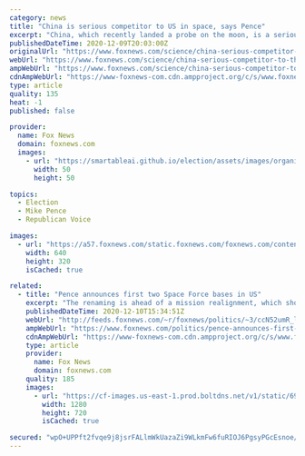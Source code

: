 ```yaml
---
category: news
title: "China is serious competitor to US in space, says Pence"
excerpt: "China, which recently landed a probe on the moon, is a serious competitor to the United States in space, according to Vice President Mike Pence."
publishedDateTime: 2020-12-09T20:03:00Z
originalUrl: "https://www.foxnews.com/science/china-serious-competitor-to-the-us-in-space-pence"
webUrl: "https://www.foxnews.com/science/china-serious-competitor-to-the-us-in-space-pence"
ampWebUrl: "https://www.foxnews.com/science/china-serious-competitor-to-the-us-in-space-pence.amp"
cdnAmpWebUrl: "https://www-foxnews-com.cdn.ampproject.org/c/s/www.foxnews.com/science/china-serious-competitor-to-the-us-in-space-pence.amp"
type: article
quality: 135
heat: -1
published: false

provider:
  name: Fox News
  domain: foxnews.com
  images:
    - url: "https://smartableai.github.io/election/assets/images/organizations/foxnews.com-50x50.jpg"
      width: 50
      height: 50

topics:
  - Election
  - Mike Pence
  - Republican Voice

images:
  - url: "https://a57.foxnews.com/static.foxnews.com/foxnews.com/content/uploads/2020/11/640/320/China-MoonMission-AP.jpg?ve=1&tl=1"
    width: 640
    height: 320
    isCached: true

related:
  - title: "Pence announces first two Space Force bases in US"
    excerpt: "The renaming is ahead of a mission realignment, which should happen following a congressional briefing."
    publishedDateTime: 2020-12-10T15:34:51Z
    webUrl: "http://feeds.foxnews.com/~r/foxnews/politics/~3/ccN52umR_lM/pence-announces-first-two-space-force-bases"
    ampWebUrl: "https://www.foxnews.com/politics/pence-announces-first-two-space-force-bases.amp"
    cdnAmpWebUrl: "https://www-foxnews-com.cdn.ampproject.org/c/s/www.foxnews.com/politics/pence-announces-first-two-space-force-bases.amp"
    type: article
    provider:
      name: Fox News
      domain: foxnews.com
    quality: 185
    images:
      - url: "https://cf-images.us-east-1.prod.boltdns.net/v1/static/694940094001/17930680-4317-4294-a17c-f95e64f44ab7/8128d7bd-3184-47fe-9cc7-59d4045e5537/1280x720/match/image.jpg"
        width: 1280
        height: 720
        isCached: true

secured: "wpO+UPPft2fvqe9j8jsrFALlmWkUazaZi9WLkmFw6fuRIOJ6PgsyPGcEsnoe/6YRVlfTkedcZkSv47gc3Nu3p0eTFj8Hm4bbZohsj1haC5BfCfRoKquNwZTRBnM8n3wRnzcOdYDD6rWWdSrsJOJzq++fCJodYH5Htk2gMmgOisBB4ZqB18sEQTM+7/WlHRqK91wW4fFM/WHQdT1jKSkEkBIqxOfFUbMdrY9nzRLr+XcWMCHgyJEf0Zp0mGV5E8eWklNgachW7z8PJJTvwzc5ZZ3PqOAsWnCghlJSAfpFFdWqkqNnEcezl4iI9K8ZYTH7wyySHJvsuPvIJRGnjRNTkOyprNomq+2vdTeFCZczthc=;sQ/VR0OVwfk+dECXc1oQjQ=="
---
```


